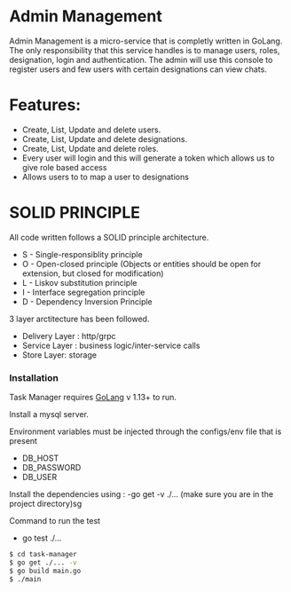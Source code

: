 # Admin Management

Admin Management is a micro-service that is completly written in GoLang. The only responsibility that this service handles is to manage  users, roles, designation, login and authentication. The admin will use this console to register users and few users with certain designations can view chats. 

# Features:
  - Create, List, Update and delete users.
  - Create, List, Update and delete designations.
  - Create, List, Update and delete roles.
  - Every user will login and this will generate a token which allows us to give role based access
  - Allows users to to map a user to designations


# SOLID PRINCIPLE
All code written follows a SOLID principle architecture. 

 - S - Single-responsiblity principle
 - O - Open-closed principle (Objects or entities should be open for extension, but closed for modification)
 - L - Liskov substitution principle 
 - I - Interface segregation principle
 - D - Dependency Inversion Principle

 3 layer arctitecture has been followed.
 - Delivery Layer : http/grpc
 - Service Layer : business logic/inter-service calls
 - Store Layer: storage


### Installation

Task Manager requires [GoLang](https://golang.org/) v 1.13+ to run.

Install a mysql server. 

Environment variables must be injected through the configs/env file that is present 
- DB_HOST 
- DB_PASSWORD
- DB_USER

Install the dependencies using : 
        -go get -v ./... (make sure you are in the project directory)sg

 Command to run the test
   - go test ./...       

```sh
$ cd task-manager
$ go get ./... -v 
$ go build main.go
$ ./main
```


